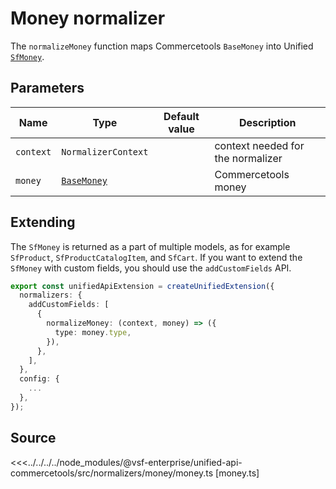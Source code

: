 # Money normalizer

The `normalizeMoney` function maps Commercetools `BaseMoney` into Unified [`SfMoney`](/reference/unified-data-model.html#sfmoney).

## Parameters

| Name    | Type                                                                                                      | Default value | Description         |
| ------- | --------------------------------------------------------------------------------------------------------- | ------------- | ------------------- |
| `context`  | `NormalizerContext`                                                                       |               | context needed for the normalizer |
| `money` | [`BaseMoney`](https://docs.alokai.com/integrations/commercetools/api/commercetools-types/BaseMoney) |               | Commercetools money |

## Extending

The `SfMoney` is returned as a part of multiple models, as for example `SfProduct`, `SfProductCatalogItem`, and `SfCart`. If you want to extend the `SfMoney` with custom fields, you should use the `addCustomFields` API.

```ts
export const unifiedApiExtension = createUnifiedExtension({
  normalizers: {
    addCustomFields: [
      {
        normalizeMoney: (context, money) => ({
          type: money.type,
        }),
      },
    ],
  },
  config: {
    ...
  },
});
```

## Source

<<<../../../../node_modules/@vsf-enterprise/unified-api-commercetools/src/normalizers/money/money.ts [money.ts]

